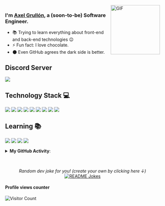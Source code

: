 <img align="right" alt="GIF" height="160px" src="https://icon-library.com/images/github-icon-white/github-icon-white-6.jpg" />


### I'm [Axel Grullón](https://github.com/shepherdless), a (soon-to-be) Software Engineer.

- 📚 Trying to learn everything about front-end and back-end technologies 😉
- ⚡ Fun fact: I love chocolate.
- 🌑 Even GitHub agrees the dark side is better.


## Discord Server

[![](https://img.shields.io/badge/Discord-7289da?&style=for-the-badge&logo=discord&logoColor=white)](https://discord.gg/squwCYNKWC)

## Technology Stack 💻
[![](https://img.shields.io/badge/javascript%20-%23323330.svg?&style=for-the-badge&logo=javascript&logoColor=%23F7DF1E)](https://www.google.com/search?q=javascript)
[![](https://img.shields.io/badge/node.js%20-%2343853D.svg?&style=for-the-badge&logo=node.js&logoColor=white)](https://www.google.com/search?q=nodejs)
[![](https://img.shields.io/badge/python%20-%2314354C.svg?&style=for-the-badge&logo=python&logoColor=white)](https://www.google.com/search?q=pythonlang)
[![](https://img.shields.io/badge/html5%20-%23E34F26.svg?&style=for-the-badge&logo=html5&logoColor=white)](https://www.google.com/search?q=html5)
[![](https://img.shields.io/badge/css3%20-%231572B6.svg?&style=for-the-badge&logo=css3&logoColor=white)](https://www.google.com/search?q=css3)
[![](https://img.shields.io/badge/react%20-%2320232a.svg?&style=for-the-badge&logo=react&logoColor=%2361DAFB)](https://www.google.com/search?q=reactjs)
[![](https://img.shields.io/badge/bootstrap%20-%23563D7C.svg?&style=for-the-badge&logo=bootstrap&logoColor=white)](https://www.google.com/search?q=bootstrap)
[![](https://img.shields.io/badge/MongoDB-%234ea94b.svg?&style=for-the-badge&logo=mongodb&logoColor=white)](https://www.google.com/search?q=mongodb)
[![](https://img.shields.io/badge/apache%20-%23D42029.svg?&style=for-the-badge&logo=apache&logoColor=white)](https://www.google.com/search?q=apache)

## Learning 📚
[![](https://img.shields.io/badge/java-%23ED8B00.svg?&style=for-the-badge&logo=java&logoColor=white)](https://www.google.com/search?q=java)
[![](https://img.shields.io/badge/mysql-%2300f.svg?&style=for-the-badge&logo=mysql&logoColor=white)](https://www.google.com/search?q=mysql)
[![](https://img.shields.io/badge/Electron-171C2D?&style=for-the-badge&logo=electron&logoColor=white)](https://www.google.com/search?q=electronjs)
[![](https://img.shields.io/badge/ruby-%23CC342D.svg?&style=for-the-badge&logo=ruby&logoColor=white)](https://www.google.com/search?q=ruby)

<details>

<summary><b>My GitHub Activity</b>: </summary>

<p align="center">
  
<img src="https://github-readme-stats.vercel.app/api?username=shepherdless&show_icons=true&theme=gotham" alt="shepherdless" />
<br>
<img src = "https://github-readme-stats.vercel.app/api/top-langs/?username=shepherdless&hide=css,java,html&theme=gotham">

</details>

<p align="center">

</br>
</br>
<i>Random dev joke for you! (create your own by clicking here ↓)</i><br>
<a href="https://readme-jokes.vercel.app"><img align="center" src="https://readme-jokes.vercel.app/api?bgColor=%23073b4c&textColor=%2306d6a0&aColor=%2306d6a0&borderColor=%2306d6a0" alt="README Jokes"></a>

#### Profile views counter
![Visitor Count](https://profile-counter.glitch.me/{shepherdless}/count.svg)
